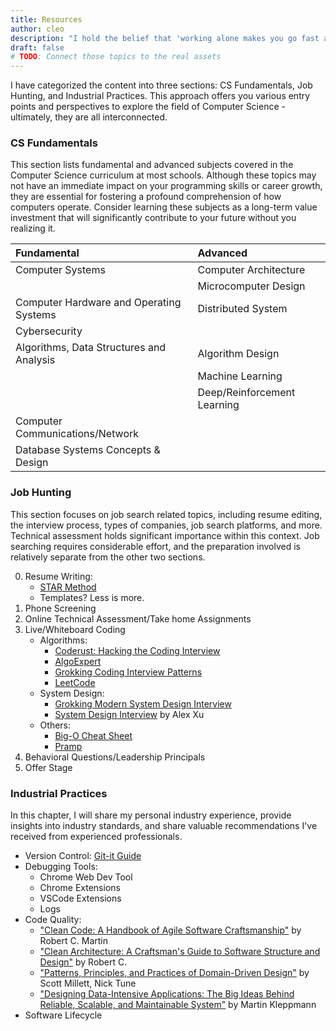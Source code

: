 ```yaml
---
title: Resources
author: cleo
description: "I hold the belief that 'working alone makes you go fast and working together makes you go further', so this section aims to provide a curated collection of resources meticulously gathered for fellow developers and to foster community support. I will update the list from time to time along with my professional journey, and hope it helps you too!!"
draft: false
# TODO: Connect those topics to the real assets
---
```

I have categorized the content into three sections: CS Fundamentals, Job Hunting, and Industrial Practices. This approach offers you various entry points and perspectives to explore the field of Computer Science - ultimately, they are all interconnected.

### CS Fundamentals
This section lists fundamental and advanced subjects covered in the Computer Science curriculum at most schools. Although these topics may not have an immediate impact on your programming skills or career growth, they are essential for fostering a profound comprehension of how computers operate. Consider learning these subjects as a long-term value investment that will significantly contribute to your future without you realizing it.

|Fundamental                              |Advanced                     |
|:----------------------------------------|:----------------------------|
|Computer Systems                         |Computer Architecture        |
|                                         |Microcomputer Design         |
|Computer Hardware and Operating Systems  |Distributed System           |
|Cybersecurity                            | |
|Algorithms, Data Structures and Analysis |Algorithm Design             |
|                                         |Machine Learning             |
|                                         |Deep/Reinforcement Learning  |
|Computer Communications/Network          | |
|Database Systems Concepts & Design       | |

### Job Hunting
This section focuses on job search related topics, including resume editing, the interview process, types of companies, job search platforms, and more. Technical assessment holds significant importance within this context. Job searching requires considerable effort, and the preparation involved is relatively separate from the other two sections. 

0. Resume Writing:
   - [STAR Method](https://www.zipjob.com/blog/star-method-resume/)
   - Templates? Less is more.
1. Phone Screening
2. Online Technical Assessment/Take home Assignments
3. Live/Whiteboard Coding
   - Algorithms:
     - [Coderust: Hacking the Coding Interview](https://www.educative.io/courses/coderust-hacking-the-coding-interview)
     - [AlgoExpert](https://www.algoexpert.io/product?r=ads&gad=1&gclid=Cj0KCQjwiIOmBhDjARIsAP6YhSUsFZVVrHEcheRTZagt3OVUsRwiWiDgHThcogOQUfJdTnBZ4RuN3dsaAq1JEALw_wcB)
     - [Grokking Coding Interview Patterns](https://www.educative.io/courses/grokking-the-coding-interview)
     - [LeetCode](https://leetcode.com/)
    - System Design:
      - [Grokking Modern System Design Interview](https://www.educative.io/courses/grokking-modern-system-design-interview-for-engineers-managers)
      - [System Design Interview](https://www.amazon.ca/System-Design-Interview-insiders-guide/dp/B08B35X2ND/ref=asc_df_B08B35X2ND/?tag=googleshopc0c-20&linkCode=df0&hvadid=578824565430&hvpos=&hvnetw=g&hvrand=13769029299970415292&hvpone=&hvptwo=&hvqmt=&hvdev=c&hvdvcmdl=&hvlocint=&hvlocphy=9001561&hvtargid=pla-1041143569357&psc=1) by Alex Xu
    - Others:
      - [Big-O Cheat Sheet](https://www.bigocheatsheet.com/)
      - [Pramp](https://www.pramp.com/#/)
4. Behavioral Questions/Leadership Principals
5. Offer Stage

### Industrial Practices
In this chapter, I will share my personal industry experience, provide insights into industry standards, and share valuable recommendations I've received from experienced professionals.
- Version Control: [Git-it Guide](http://jlord.us/git-it/)
- Debugging Tools:
  - Chrome Web Dev Tool
  - Chrome Extensions
  - VSCode Extensions
  - Logs
- Code Quality: 
  - ["Clean Code: A Handbook of Agile Software Craftsmanship"](https://www.amazon.com/Clean-Code-Handbook-Software-Craftsmanship/dp/0132350882) by Robert C. Martin
  - ["Clean Architecture: A Craftsman's Guide to Software Structure and Design"](https://www.amazon.com/dp/0134494164) by Robert C. 
  - ["Patterns, Principles, and Practices of Domain-Driven Design"](https://www.amazon.com/Patterns-Principles-Practices-Domain-Driven-Design/dp/1118714709) by Scott Millett, Nick Tune
  - ["Designing Data-Intensive Applications: The Big Ideas Behind Reliable, Scalable, and Maintainable System"](https://www.amazon.com/Designing-Data-Intensive-Applications-Reliable-Maintainable/dp/1449373321/ref=sr_1_3?crid=2NIP8LWVI5ACR&keywords=distributed+systems&qid=1665979709&qu=eyJxc2MiOiI0Ljg1IiwicXNhIjoiNC40MyIsInFzcCI6IjQuMTYifQ%3D%3D&sprefix=distr%2Caps%2C2118&sr=8-3) by Martin Kleppmann
- Software Lifecycle